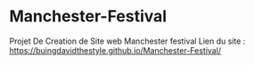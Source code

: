 # Manchester-Festival
Projet De Creation de Site web Manchester festival 
Lien du site : https://buingdavidthestyle.github.io/Manchester-Festival/
